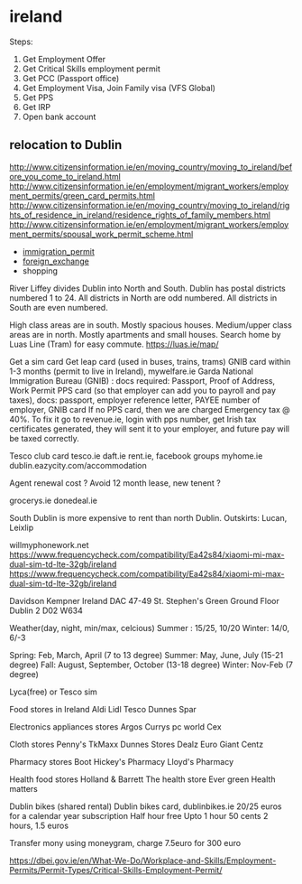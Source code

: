 # ireland

Steps:
1. Get Employment Offer
2. Get Critical Skills employment permit
3. Get PCC (Passport office)
4. Get Employment Visa, Join Family visa (VFS Global)
5. Get PPS
6. Get IRP
7. Open bank account

## relocation to Dublin
http://www.citizensinformation.ie/en/moving_country/moving_to_ireland/before_you_come_to_ireland.html
http://www.citizensinformation.ie/en/employment/migrant_workers/employment_permits/green_card_permits.html
http://www.citizensinformation.ie/en/moving_country/moving_to_ireland/rights_of_residence_in_ireland/residence_rights_of_family_members.html
http://www.citizensinformation.ie/en/employment/migrant_workers/employment_permits/spousal_work_permit_scheme.html

* [immigration_permit](immigration_permit.md)
* [foreign_exchange](foreign_exchange.md)
* shopping

River Liffey divides Dublin into North and South.
Dublin has postal districts numbered 1 to 24.
All districts in North are odd numbered.
All districts in South are even numbered.

High class areas are in south. Mostly spacious houses.
Medium/upper class areas are in north. Mostly apartments and small houses.
Search home by Luas Line (Tram) for easy commute.
https://luas.ie/map/

Get a sim card
Get leap card (used in buses, trains, trams)
GNIB card within 1-3 months (permit to live in Ireland), mywelfare.ie
Garda National Immigration Bureau (GNIB) : docs required: Passport, Proof of Address, Work Permit
PPS card (so that employer can add you to payroll and pay taxes), docs: passport, employer reference letter, PAYEE number of employer, GNIB card
If no PPS card, then we are charged Emergency tax @ 40%. To fix it go to revenue.ie, login with pps number, get Irish tax certificates generated, they will sent it to your employer, and future pay will be taxed correctly.

Tesco club card
tesco.ie
daft.ie
rent.ie, facebook groups
myhome.ie
dublin.eazycity.com/accommodation

Agent renewal cost ?
Avoid 12 month lease, new tenent ?

grocerys.ie
donedeal.ie


South Dublin is more expensive to rent than north Dublin.
Outskirts: Lucan, Leixlip

willmyphonework.net
https://www.frequencycheck.com/compatibility/Ea42s84/xiaomi-mi-max-dual-sim-td-lte-32gb/ireland
https://www.frequencycheck.com/compatibility/Ea42s84/xiaomi-mi-max-dual-sim-td-lte-32gb/ireland

Davidson Kempner Ireland DAC
47-49 St. Stephen's Green
Ground Floor
Dublin 2 D02 W634


Weather(day, night, min/max, celcious)
Summer : 15/25, 10/20
Winter: 14/0, 6/-3

Spring: Feb, March, April (7 to 13 degree)
Summer: May, June, July (15-21 degree)
Fall: August, September, October (13-18 degree)
Winter: Nov-Feb (7 degree)

Lyca(free) or Tesco sim


Food stores in Ireland
Aldi
Lidl
Tesco
Dunnes
Spar

Electronics appliances stores
Argos
Currys pc world
Cex

Cloth stores
Penny's
TkMaxx
Dunnes Stores
Dealz
Euro Giant
Centz


Pharmacy stores
Boot
Hickey's Pharmacy
Lloyd's Pharmacy

Health food stores
Holland & Barrett
The health store
Ever green
Health matters

Dublin bikes (shared rental)
Dublin bikes card, dublinbikes.ie
20/25 euros for a calendar year subscription
Half hour free
Upto 1 hour 50 cents
2 hours, 1.5 euros



Transfer mony using moneygram, charge 7.5euro for 300 euro

https://dbei.gov.ie/en/What-We-Do/Workplace-and-Skills/Employment-Permits/Permit-Types/Critical-Skills-Employment-Permit/

